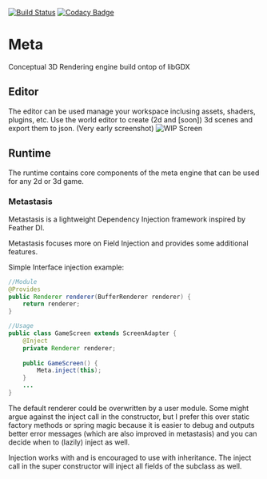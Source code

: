 [![Build Status](https://travis-ci.org/Frotty/Meta.svg?branch=master)](https://travis-ci.org/Frotty/Meta) [![Codacy Badge](https://api.codacy.com/project/badge/Grade/5d29848d4aa84e46b4e4fb185222c668)](https://www.codacy.com/app/frotty/Meta?utm_source=github.com&amp;utm_medium=referral&amp;utm_content=Frotty/Meta&amp;utm_campaign=Badge_Grade)
# Meta
Conceptual 3D Rendering engine build ontop of libGDX

## Editor
The editor can be used manage your workspace inclusing assets, shaders, plugins, etc.
Use the world editor to create (2d and [soon]) 3d scenes and export them to json.
(Very early screenshot)
![WIP Screen](https://i.imgur.com/BP5ACCC.png)

## Runtime
The runtime contains core components of the meta engine that can be used for any 2d or 3d game.
### Metastasis
Metastasis is a lightweight Dependency Injection framework inspired by Feather DI.

Metastasis focuses more on Field Injection and provides some additional features.

Simple Interface injection example:
```java
//Module
@Provides
public Renderer renderer(BufferRenderer renderer) {
    return renderer;
}

//Usage
public class GameScreen extends ScreenAdapter {
    @Inject
    private Renderer renderer;
    
    public GameScreen() {
        Meta.inject(this);
    }
    ...
}
```
The default renderer could be overwritten by a user module.
Some might argue against the inject call in the constructor, but I prefer this over static factory methods or spring magic because it is easier to debug and outputs better error messages (which are also improved in metastasis)
and you can decide when to (lazily) inject as well.

Injection works with and is encouraged to use with inheritance. The inject call in the super constructor will inject all fields of the subclass as well.

